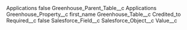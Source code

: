 <?xml version="1.0" encoding="UTF-8"?>
<CustomMetadata xmlns="http://soap.sforce.com/2006/04/metadata" xmlns:xsi="http://www.w3.org/2001/XMLSchema-instance" xmlns:xsd="http://www.w3.org/2001/XMLSchema">
    <label>Applications</label>
    <protected>false</protected>
    <values>
        <field>Greenhouse_Parent_Table__c</field>
        <value xsi:type="xsd:string">Applications</value>
    </values>
    <values>
        <field>Greenhouse_Property__c</field>
        <value xsi:type="xsd:string">first_name</value>
    </values>
    <values>
        <field>Greenhouse_Table__c</field>
        <value xsi:type="xsd:string">Credited_to</value>
    </values>
    <values>
        <field>Required__c</field>
        <value xsi:type="xsd:boolean">false</value>
    </values>
    <values>
        <field>Salesforce_Field__c</field>
        <value xsi:nil="true"/>
    </values>
    <values>
        <field>Salesforce_Object__c</field>
        <value xsi:nil="true"/>
    </values>
    <values>
        <field>Value__c</field>
        <value xsi:nil="true"/>
    </values>
</CustomMetadata>
